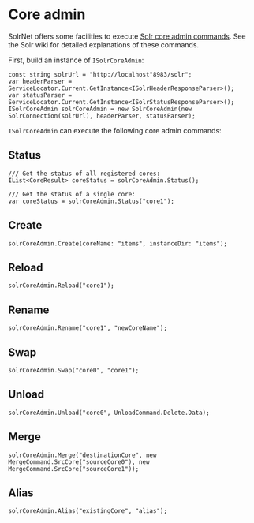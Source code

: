 # Core admin

SolrNet offers some facilities to execute [Solr core admin commands](https://wiki.apache.org/solr/CoreAdmin). See the Solr wiki for detailed explanations of these commands.

First, build an instance of `ISolrCoreAdmin`:

```
const string solrUrl = "http://localhost"8983/solr";
var headerParser = ServiceLocator.Current.GetInstance<ISolrHeaderResponseParser>();
var statusParser = ServiceLocator.Current.GetInstance<ISolrStatusResponseParser>();
ISolrCoreAdmin solrCoreAdmin = new SolrCoreAdmin(new SolrConnection(solrUrl), headerParser, statusParser);
```

`ISolrCoreAdmin` can execute the following core admin commands:

## Status

```
/// Get the status of all registered cores:
IList<CoreResult> coreStatus = solrCoreAdmin.Status();

/// Get the status of a single core:
var coreStatus = solrCoreAdmin.Status("core1");
```

## Create

```
solrCoreAdmin.Create(coreName: "items", instanceDir: "items");
```

## Reload

```
solrCoreAdmin.Reload("core1");
```

## Rename

```
solrCoreAdmin.Rename("core1", "newCoreName");
```

## Swap

```
solrCoreAdmin.Swap("core0", "core1");
```

## Unload

```
solrCoreAdmin.Unload("core0", UnloadCommand.Delete.Data);
```

## Merge

```
solrCoreAdmin.Merge("destinationCore", new MergeCommand.SrcCore("sourceCore0"), new MergeCommand.SrcCore("sourceCore1"));
```

## Alias

```
solrCoreAdmin.Alias("existingCore", "alias");
```
